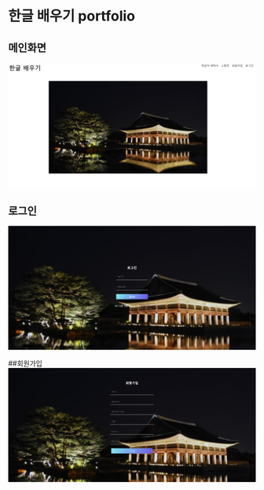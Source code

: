 # 한글 배우기 portfolio
## 메인화면
![사진](img/main화면.png)

## 로그인
![Login](img/Login.png)

##회원가입
![Input](img/Input.png)